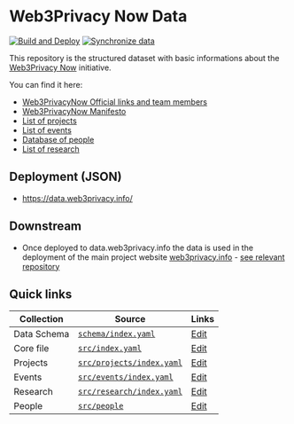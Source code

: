 # Web3Privacy Now Data

[![Build and Deploy](https://github.com/web3privacy/data/actions/workflows/deploy.yml/badge.svg)](https://github.com/web3privacy/data/actions/workflows/deploy.yml)
[![Synchronize data](https://github.com/web3privacy/data/actions/workflows/sync.yml/badge.svg)](https://github.com/web3privacy/data/actions/workflows/sync.yml)

This repository is the structured dataset with basic informations about the [Web3Privacy Now](https://web3privacy.info/) initiative.

You can find it here:
- [Web3PrivacyNow Official links and team members](https://github.com/web3privacy/data/blob/main/src/index.yaml)
- [Web3PrivacyNow Manifesto](https://github.com/web3privacy/data/blob/main/src/W3PN%20Manifesto.png)
- [List of projects](https://github.com/web3privacy/data/blob/main/src/projects/index.yaml)
- [List of events](https://github.com/web3privacy/data/blob/main/src/events/index.yaml)
- [Database of people](https://github.com/web3privacy/data/tree/main/src/people)
- [List of research](https://github.com/web3privacy/data/blob/main/src/research/index.yaml)

## Deployment (JSON)

* https://data.web3privacy.info/

## Downstream

* Once deployed to data.web3privacy.info the data is used in the deployment of the main project website [web3privacy.info](https://web3privacy.info/) - [see relevant repository](https://github.com/web3privacy/web)

## Quick links

| Collection | Source | Links |
| --- | --- | --- |
| Data Schema | [`schema/index.yaml`](schema/index.yaml) | [Edit](https://github.com/web3privacy/data/edit/main/schema/index.yaml) |
| Core file | [`src/index.yaml`](src/index.yaml) | [Edit](https://github.com/web3privacy/data/edit/main/src/index.yaml) |
| Projects | [`src/projects/index.yaml`](src/projects/index.yaml) | [Edit](https://github.com/web3privacy/data/edit/main/src/projects/index.yaml) |
| Events | [`src/events/index.yaml`](src/events/index.yaml) | [Edit](https://github.com/web3privacy/data/edit/main/src/events/index.yaml) |
| Research | [`src/research/index.yaml`](src/research/index.yaml) | [Edit](https://github.com/web3privacy/data/edit/main/src/research/index.yaml) |
| People | [`src/people`](src/people/) | [Edit](https://github.com/web3privacy/data/edit/main/src/people/) |

